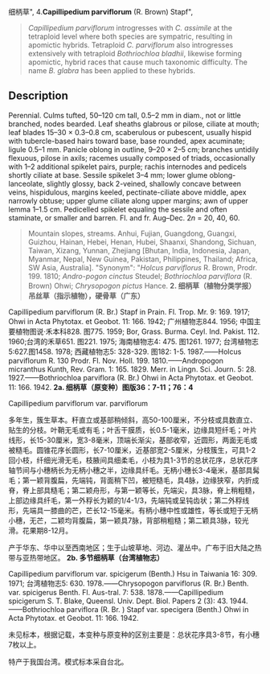 细柄草",
4.**Capillipedium parviflorum** (R. Brown) Stapf",

> *Capillipedium parviflorum* introgresses with *C. assimile* at the tetraploid level where both species are sympatric, resulting in apomictic hybrids. Tetraploid *C. parviflorum* also introgresses extensively with tetraploid *Bothriochloa bladhii*, likewise forming apomictic, hybrid races that cause much taxonomic difficulty. The name *B. glabra* has been applied to these hybrids.

## Description
Perennial. Culms tufted, 50–120 cm tall, 0.5–2 mm in diam., not or little branched, nodes bearded. Leaf sheaths glabrous or pilose, ciliate at mouth; leaf blades 15–30 × 0.3–0.8 cm, scaberulous or pubescent, usually hispid with tubercle-based hairs toward base, base rounded, apex acuminate; ligule 0.5–1 mm. Panicle oblong in outline, 9–20 × 2–5 cm; branches untidily flexuous, pilose in axils; racemes usually composed of triads, occasionally with 1–2 additional spikelet pairs, purple; rachis internodes and pedicels shortly ciliate at base. Sessile spikelet 3–4 mm; lower glume oblong-lanceolate, slightly glossy, back 2-veined, shallowly concave between veins, hispidulous, margins keeled, pectinate-ciliate above middle, apex narrowly obtuse; upper glume ciliate along upper margins; awn of upper lemma 1–1.5 cm. Pedicelled spikelet equaling the sessile and often staminate, or smaller and barren. Fl. and fr. Aug–Dec. 2*n* = 20, 40, 60.

> Mountain slopes, streams. Anhui, Fujian, Guangdong, Guangxi, Guizhou, Hainan, Hebei, Henan, Hubei, Shaanxi, Shandong, Sichuan, Taiwan, Xizang, Yunnan, Zhejiang [Bhutan, India, Indonesia, Japan, Myanmar, Nepal, New Guinea, Pakistan, Philippines, Thailand; Africa, SW Asia, Australia].
  "Synonym": "*Holcus parviflorus* R. Brown, Prodr. 199. 1810; *Andro-pogon cinctus* Steudel; *Bothriochloa parviflora* (R. Brown) Ohwi; *Chrysopogon pictus* Hance.
**2. 细柄草（植物分类学报）吊丝草（指示植物），硬骨草（广东）**

Capillipedium parviflorum (R. Br.) Stapf in Prain. Fl. Trop. Mr. 9: 169. 1917; Ohwi in Acta Phytotax. et Geobot. 11: 166. 1942; 广州植物志844. 1956; 中国主要植物图说·禾本科828. 图775. 1959; Bor, Grass. Burma. Ceyl. Ind. Pakist. 112. 1960;台湾的禾草651. 图221. 1975; 海南植物志4: 475. 图1261. 1977; 台湾植物志 5:627.图1458. 1978; 西藏植物志5: 328-329. 图182: 1-5. 1987.——Holcus parviflorum R. 130 Prodr. Fl. Nov. Holl. 199. 1810.——Andropogon micranthus Kunth, Rev. Gram. 1: 165. 1829. Merr. in Lingn. Sci. Journ. 5: 28. 1927.——Bothriochloa parviflora (R. Br.) Ohwi in Acta Phytotax. et Geobot. 11: 166. 1942.
**2a. 细柄草（原变种）图版36：7-11；76：4**

Capillipedium parviflorum var. parviflorum

多年生，簇生草本。秆直立或基部稍倾斜，高50-100厘米，不分枝或具数直立、贴生的分枝。叶鞘无毛或有毛；叶舌干膜质，长0.5-1毫米，边缘具短纤毛；叶片线形，长15-30厘米，宽3-8毫米，顶端长渐尖，基部收窄，近圆形，两面无毛或被糙毛。圆锥花序长圆形，长7-10厘米，近基部宽2-5厘米，分枝簇生，可具1-2回小枝，纤细光滑无毛，枝腋间具细柔毛，小枝为具1-3节的总状花序，总状花序轴节间与小穗柄长为无柄小穗之半，边缘具纤毛。无柄小穗长3-4毫米，基部具髯毛；第一颖背腹扁，先端钝，背面稍下凹，被短糙毛，具4脉，边缘狭窄，内折成脊，脊上部具糙毛；第二颖舟形，与第一颖等长，先端尖，具3脉，脊上稍粗糙，上部边缘具纤毛，第一外稃长为颖的1/4-1/3，先端钝或呈钝齿状；第二外稃线形，先端具一膝曲的芒，芒长12-15毫米。有柄小穗中性或雄性，等长或短于无柄小穗，无芒，二颖均背腹扁，第一颖具7脉，背部稍粗糙；第二颖具3脉，较光滑。花果期8-12月。

产于华东、华中以至西南地区；生于山坡草地、河边、灌丛中。广布于旧大陆之热带与亚热带地区。
**2b. 多节细柄草（台湾植物志）**

Capillipedium parviflorum var. spicigerum (Benth.) Hsu in Taiwania 16: 309. 1971; 台湾植物志5: 630. 1978.——Chrysopogon parviflorus (R. Br.) Benth. var. spicigerus Benth. Fl. Aus-tral. 7: 538. 1878.——Capillipedium spicigerum S. T. Blake, Queensl. Univ. Dept. Biol. Papers 2 (3): 43. 1944.——Bothriochloa parviflora (R. Br. ) Stapf var. specigera (Benth.) Ohwi in Acta Phytotax. et Geobot. 11: 166. 1942.

未见标本，根据记载，本变种与原变种的区别主要是：总状花序具3-8节，有小穗7枚以上。

特产于我国台湾。模式标本采自台北。
